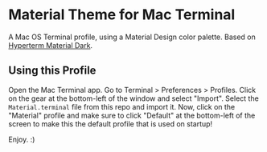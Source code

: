 # Material Theme for Mac Terminal

A Mac OS Terminal profile, using a Material Design color palette. Based on [Hyperterm Material Dark](https://github.com/jbw91/hyperterm-material-dark).

## Using this Profile

Open the Mac Terminal app. Go to Terminal > Preferences > Profiles. Click on the gear at the bottom-left of the window and select "Import". Select the `Material.terminal` file from this repo and import it. Now, click on the "Material" profile and make sure to click "Default" at the bottom-left of the screen to make this the default profile that is used on startup!

Enjoy. :)
